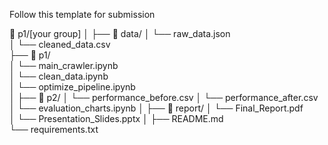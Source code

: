 Follow this template for submission

📁 p1/[your group]
│
├── 📁 data/
│   └── raw_data.json          
│   └── cleaned_data.csv   
├── 📁 p1/                 
│   └── main_crawler.ipynb        
│   └── clean_data.ipynb          
│   └── optimize_pipeline.ipynb               
│
├── 📁 p2/
│   └── performance_before.csv 
│   └── performance_after.csv  
│   └── evaluation_charts.ipynb
│
├── 📁 report/
│   └── Final_Report.pdf       
│   └── Presentation_Slides.pptx
│
├── README.md                  
└── requirements.txt                
